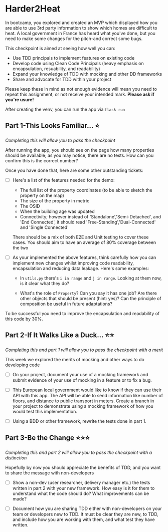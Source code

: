 # Harder2Heat

In bootcamp, you explored and created an MVP which displayed how you are able to use 3rd party information to show which homes are difficult to heat. A local government in France has heard what you've done, but you need to make some changes for the pitch-and correct some bugs.

This checkpoint is aimed at seeing how well you can:

- Use TDD principals to implement features on existing code
- Develop code using Clean Code Principals (heavy emphasis on encapsulation, resuability, and readability)
- Expand your knowledge of TDD with mocking and other DD frameworks
- Share and advocate for TDD within your project

Please keep these in mind as not enough evidence will mean you need to repeat this assignment, or not receive your intended mark. **Please ask if you're usure!**

After creating the venv, you can run the app via `flask run`

## Part 1-This Looks Familiar... :star:
*Completing this will allow you to pass the checkpoint*

After running the app, you should see on the page how many properties should be available; as you may notice, there are no tests. How can you confirm this is the correct number?

Once you have done that, here are some other outstanding tickets:


- [ ] Here's a list of the features needed for the demo:
    - The full list of the property coordinates (to be able to sketch the property on the map)
    - The size of the property in metric
    - The OSID
    - When the building age was updated
    - Connectivity; however instead of 'Standalone','Semi-Detached', and 'End Connected', it should read 'Free-Standing','Dual-Connected' and 'Single Connected'

    There should be a mix of both E2E and Unit testing to cover these cases. You should aim to have an average of 80% coverage between the two

- [ ] As your implemented the above features, think carefully how you can implement new changes whilst improving code readability, encapsulation and reducing data leakage. Here's some examples:

    - In `utils.py` there's `i in range` and `j in range`. Looking at them now, is it clear what they do? 

    - What's the role of `Property`? Can you say it has one job? Are there other objects that should be present (hint: yes)? Can the principle of composition be useful in future adaptations?

To be successful you need to improve the encapsulation and readability of this code by 30%.


## Part 2-If It Walks Like a Duck... :star::star:
*Completing this _and_ part 1 will allow you to pass the checkpoint with a merit*

This week we explored the merits of mocking and other ways to do developing code

- [ ] On your project, document your use of a mocking framework and submit evidence of your use of mocking in a feature or to fix a bug. 

- [ ] This European local government would like to know if they can use their API with this app. The API will be able to send information like number of floors, and distance to public transport in meters. Create a branch in your project to demonstrate using a mocking framework of how you would test this implementation.

- [ ] Using a BDD or other framework, rewrite the tests done in part 1. 


## Part 3-Be the Change :star::star::star:
*Completing this _and_ part 2 will allow you to pass the checkpoint with a distinction*

Hopefully by now you should appreciate the benefits of TDD, and you want to share the message with non-developers

- [ ] Show a non-dev (user researcher, delivery manager etc.) the tests written in part 2 with your new framework. How easy is it for them to understand what the code should do? What improvements can be made?

- [ ] Document how you are sharing TDD either with non-developers on your team or developers new to TDD. It must be clear they are new, to TDD, and include how you are working with them, and what test they have written.
